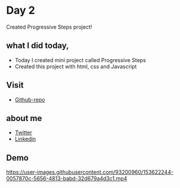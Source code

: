 # Day 2

Created Progressive Steps project!


## what I did today,

 - Today I created mini project called Progressive Steps
 - Created this project with html, css and Javascript


## Visit

 - [Github-repo](https://github.com/KaranChandekar/50projects50days/tree/master/progress-steps)

 
## about me

 - [Twitter](https://twitter.com/karan_chandekar)
 - [Linkedin](https://www.linkedin.com/in/karan-chandekar-a87263219/)


## Demo

https://user-images.githubusercontent.com/93200960/153622244-0057870c-5656-4813-babd-32d679a4d3c1.mp4

